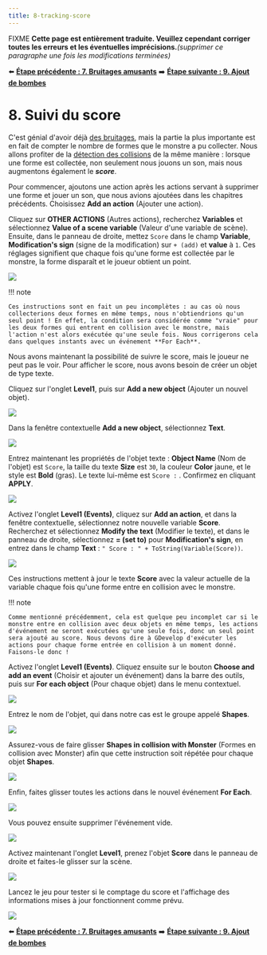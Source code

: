 ```yaml
---
title: 8-tracking-score
---
```

FIXME **Cette page est entièrement traduite. Veuillez cependant corriger toutes les erreurs et les éventuelles imprécisions.**_(supprimer ce paragraphe une fois les modifications terminées)_

⬅️ **[Étape précédente : 7. Bruitages amusants](/fr/gdevelop5/tutorials/geometry-monster/7-sounds-fun)** ➡️ **[Étape suivante : 9. Ajout de bombes](/fr/gdevelop5/tutorials/geometry-monster/9-adding-bombs)**

# 8. Suivi du score

C'est génial d'avoir déjà [des bruitages](/fr/gdevelop5/tutorials/geometry-monster/7-sounds-fun), mais la partie la plus importante est en fait de compter le nombre de formes que le monstre a pu collecter. Nous allons profiter de la [détection des collisions](/fr/gdevelop5/tutorials/geometry-monster/6-collision-detection) de la même manière : lorsque une forme est collectée, non seulement nous jouons un son, mais nous augmentons également le ***score***.

Pour commencer, ajoutons une action après les actions servant à supprimer une forme et jouer un son, que nous avions ajoutées dans les chapitres précédents. Choisissez **Add an action** (Ajouter une action).

Cliquez sur **OTHER ACTIONS** (Autres actions), recherchez **Variables** et sélectionnez **Value of a scene variable** (Valeur d'une variable de scène). Ensuite, dans le panneau de droite, mettez `Score` dans le champ **Variable**, **Modification's sign** (signe de la modification) sur `+ (add)` et **value** à `1`. Ces réglages signifient que chaque fois qu'une forme est collectée par le monstre, la forme disparaît et le joueur obtient un point.

![](/gdevelop5/tutorials/geometry-monster/107.png)

!!! note

    Ces instructions sont en fait un peu incomplètes : au cas où nous collecterions deux formes en même temps, nous n'obtiendrions qu'un seul point ! En effet, la condition sera considérée comme "vraie" pour les deux formes qui entrent en collision avec le monstre, mais l'action n'est alors exécutée qu'une seule fois. Nous corrigerons cela dans quelques instants avec un événement **For Each**.

Nous avons maintenant la possibilité de suivre le score, mais le joueur ne peut pas le voir. Pour afficher le score, nous avons besoin de créer un objet de type texte.

Cliquez sur l'onglet **Level1**, puis sur **Add a new object** (Ajouter un nouvel objet).

![](/gdevelop5/tutorials/geometry-monster/108.png)

Dans la fenêtre contextuelle **Add a new object**, sélectionnez **Text**.

![](/gdevelop5/tutorials/geometry-monster/109.png)

Entrez maintenant les propriétés de l'objet texte : **Object Name** (Nom de l'objet) est `Score`, la taille du texte **Size** est `30`, la couleur **Color** jaune, et le style est **Bold** (gras). Le texte lui-même est `Score :` . Confirmez en cliquant **APPLY**.

![](/gdevelop5/tutorials/geometry-monster/110.png)

Activez l'onglet **Level1 (Events)**, cliquez sur **Add an action**, et dans la fenêtre contextuelle, sélectionnez notre nouvelle variable **Score**. Recherchez et sélectionnez **Modify the text** (Modifier le texte), et dans le panneau de droite, sélectionnez **= (set to)** pour **Modification's sign**, en entrez dans le champ **Text** : `" Score : " + ToString(Variable(Score))`.

![](/gdevelop5/tutorials/geometry-monster/112.png)

Ces instructions mettent à jour le texte **Score** avec la valeur actuelle de la variable chaque fois qu'une forme entre en collision avec le monstre.

!!! note

    Comme mentionné précédemment, cela est quelque peu incomplet car si le monstre entre en collision avec deux objets en même temps, les actions d'événement ne seront exécutées qu'une seule fois, donc un seul point sera ajouté au score. Nous devons dire à GDevelop d'exécuter les actions pour chaque forme entrée en collision à un moment donné. Faisons-le donc !

Activez l'onglet **Level1 (Events)**. Cliquez ensuite sur le bouton **Choose and add an event** (Choisir et ajouter un événement) dans la barre des outils, puis sur **For each object** (Pour chaque objet) dans le menu contextuel.

![](/gdevelop5/tutorials/geometry-monster/113_5.png)

Entrez le nom de l'objet, qui dans notre cas est le groupe appelé **Shapes**.

![](/gdevelop5/tutorials/geometry-monster/115.png)

Assurez-vous de faire glisser **Shapes in collision with Monster** (Formes en collision avec Monster) afin que cette instruction soit répétée pour chaque objet **Shapes**.

![](/gdevelop5/tutorials/geometry-monster/116.png)

Enfin, faites glisser toutes les actions dans le nouvel événement **For Each**.

![](/gdevelop5/tutorials/geometry-monster/117.png)

Vous pouvez ensuite supprimer l'événement vide.

![](/gdevelop5/tutorials/geometry-monster/118.png)

Activez maintenant l'onglet **Level1**, prenez l'objet **Score** dans le panneau de droite et faites-le glisser sur la scène.

![](/gdevelop5/tutorials/geometry-monster/119_5.png)

Lancez le jeu pour tester si le comptage du score et l'affichage des informations mises à jour fonctionnent comme prévu.

![](/gdevelop5/tutorials/geometry-monster/121.png)

⬅️ **[Étape précédente : 7. Bruitages amusants](/fr/gdevelop5/tutorials/geometry-monster/7-sounds-fun)** ➡️ **[Étape suivante : 9. Ajout de bombes](/fr/gdevelop5/tutorials/geometry-monster/9-adding-bombs)**
